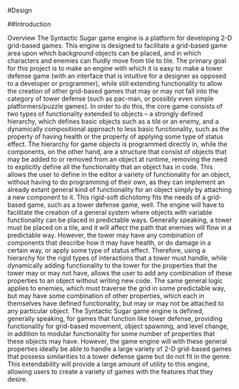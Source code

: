 #Design

##Introduction

Overview
The Syntactic Sugar game engine is a platform for developing 2-D grid-based games. This engine is designed to facilitate a grid-based game area upon which background objects can be placed, and in which characters and enemies can fluidly move from tile to tile. The primary goal for this project is to make an engine with which it is easy to make a tower defense game (with an interface that is intuitive for a designer as opposed to a developer or programmer), while still extending functionality to allow the creation of other grid-based games that may or may not fall into the category of tower defense (such as pac-man, or possibly even simple platformers/puzzle games).
In order to do this, the core game consists of two types of functionality extended to objects – a strongly defined hierarchy, which defines basic objects such as a tile or an enemy, and a dynamically compositional approach to less basic functionality, such as the property of having health or the property of applying some type of status effect. The hierarchy for game objects is programmed directly in, while the components, on the other hand, are a structure that consist of objects that may be added to or removed from an object at runtime, removing the need to explicitly define all the functionality that an object has in code. This allows the user to define in the editor a variety of functionality for an object, without having to do programming of their own, as they can implement an already extant general kind of functionality for an object simply by attaching a new component to it.
This rigid-soft dichotomy fits the needs of a grid-based game, such as a tower defense game, well. The engine will have to facilitate the creation of a general system where objects with variable functionality can be placed in predictable ways. Generally speaking, a tower must be placed on a tile, and it will affect the path that enemies will flow in a predictable way. However, the tower may have any combination of components that describe how it may have health, or do damage in a certain way, or apply some type of status effect. Therefore, using a hierarchy for the rigid types of interactions that a tower must handle, while dynamically adding functionality to the tower for the properties that the tower may or may not have, allows the user to add any combination of these properties to an object without writing new code. The same general logic applies to enemies, which must traverse the grid in some predictable way, but may have some combination of other properties, which each in themselves have defined functionality, but may or may not be attached to any particular object. 
The Syntactic Sugar game engine is defined, generally speaking, for games that function like tower defense, providing functionality for grid-based movement, object spawning, and level change, in addition to modular functionality for some number of properties that these objects may have. However, the game engine will with these general properties ideally be able to handle a large variety of 2-D grid-based games that possess similarities to a tower defense game but do not fit in the genre. This extendability will provide a large amount of utility to this engine, allowing users to create a variety of games with the features that they desire.
